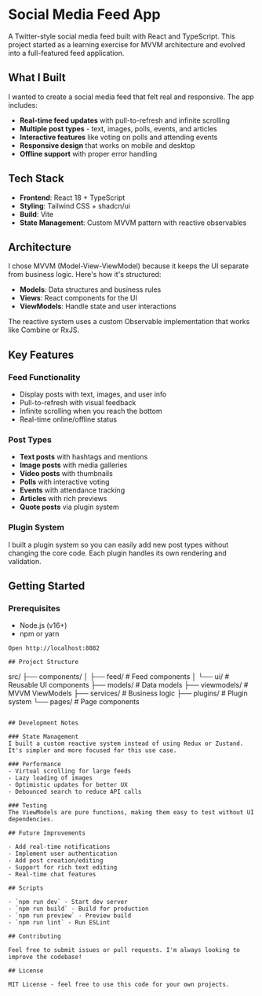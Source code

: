 # Social Media Feed App

A Twitter-style social media feed built with React and TypeScript. This project started as a learning exercise for MVVM architecture and evolved into a full-featured feed application.

## What I Built

I wanted to create a social media feed that felt real and responsive. The app includes:

- **Real-time feed updates** with pull-to-refresh and infinite scrolling
- **Multiple post types** - text, images, polls, events, and articles
- **Interactive features** like voting on polls and attending events
- **Responsive design** that works on mobile and desktop
- **Offline support** with proper error handling

## Tech Stack

- **Frontend**: React 18 + TypeScript
- **Styling**: Tailwind CSS + shadcn/ui
- **Build**: Vite
- **State Management**: Custom MVVM pattern with reactive observables

## Architecture

I chose MVVM (Model-View-ViewModel) because it keeps the UI separate from business logic. Here's how it's structured:

- **Models**: Data structures and business rules
- **Views**: React components for the UI
- **ViewModels**: Handle state and user interactions

The reactive system uses a custom Observable implementation that works like Combine or RxJS.

## Key Features

### Feed Functionality

- Display posts with text, images, and user info
- Pull-to-refresh with visual feedback
- Infinite scrolling when you reach the bottom
- Real-time online/offline status

### Post Types

- **Text posts** with hashtags and mentions
- **Image posts** with media galleries
- **Video posts** with thumbnails
- **Polls** with interactive voting
- **Events** with attendance tracking
- **Articles** with rich previews
- **Quote posts** via plugin system

### Plugin System

I built a plugin system so you can easily add new post types without changing the core code. Each plugin handles its own rendering and validation.

## Getting Started

### Prerequisites

- Node.js (v16+)
- npm or yarn

```
Open http://localhost:8082

## Project Structure

```

src/
├── components/
│ ├── feed/ # Feed components
│ └── ui/ # Reusable UI components
├── models/ # Data models
├── viewmodels/ # MVVM ViewModels
├── services/ # Business logic
├── plugins/ # Plugin system
└── pages/ # Page components

```

## Development Notes

### State Management
I built a custom reactive system instead of using Redux or Zustand. It's simpler and more focused for this use case.

### Performance
- Virtual scrolling for large feeds
- Lazy loading of images
- Optimistic updates for better UX
- Debounced search to reduce API calls

### Testing
The ViewModels are pure functions, making them easy to test without UI dependencies.

## Future Improvements

- Add real-time notifications
- Implement user authentication
- Add post creation/editing
- Support for rich text editing
- Real-time chat features

## Scripts

- `npm run dev` - Start dev server
- `npm run build` - Build for production
- `npm run preview` - Preview build
- `npm run lint` - Run ESLint

## Contributing

Feel free to submit issues or pull requests. I'm always looking to improve the codebase!

## License

MIT License - feel free to use this code for your own projects.
```
